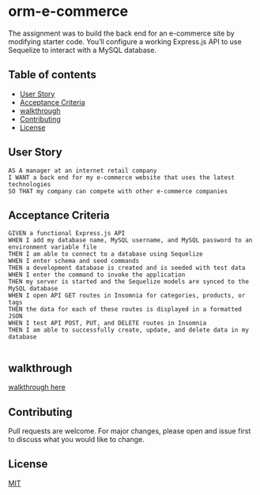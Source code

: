 # orm-e-commerce

The assignment was to build the back end for an e-commerce site by modifying starter code. You’ll configure a working Express.js API to use Sequelize to interact with a MySQL database.

## Table of contents

- [User Story](#userstory)
- [Acceptance Criteria](#AcceptanceCriteria)
- [walkthrough](#walkthrough)
- [Contributing](#contributing)
- [License](#license)

## User Story

```
AS A manager at an internet retail company
I WANT a back end for my e-commerce website that uses the latest technologies
SO THAT my company can compete with other e-commerce companies

```

## Acceptance Criteria

```
GIVEN a functional Express.js API
WHEN I add my database name, MySQL username, and MySQL password to an environment variable file
THEN I am able to connect to a database using Sequelize
WHEN I enter schema and seed commands
THEN a development database is created and is seeded with test data
WHEN I enter the command to invoke the application
THEN my server is started and the Sequelize models are synced to the MySQL database
WHEN I open API GET routes in Insomnia for categories, products, or tags
THEN the data for each of these routes is displayed in a formatted JSON
WHEN I test API POST, PUT, and DELETE routes in Insomnia
THEN I am able to successfully create, update, and delete data in my database


```
## walkthrough
[walkthrough here](https://www.awesomescreenshot.com/video/16841148?key=f233958e925df99345f6202f3f197940)

## Contributing
Pull requests are welcome. For major changes, please open and issue first to discuss what you would like to change.



## License
[MIT](https://choosealicense.com/licenses/mit/)